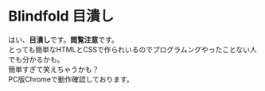 # Blindfold 目潰し
はい、**目潰し**です。**閲覧注意**です。  
とっても簡単なHTMLとCSSで作られいるのでプログラムングやったことない人でも分かるかも。  
簡単すぎて笑えちゃうかも？  
PC版Chromeで動作確認しております。
